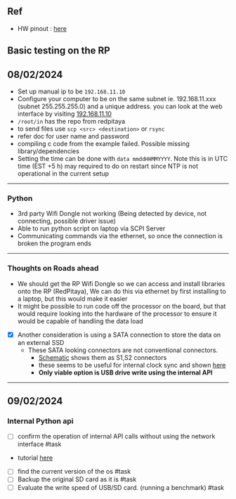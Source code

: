 ## Ref

- HW pinout : [here](https://redpitaya.readthedocs.io/en/latest/developerGuide/hardware/125-14/extent.html)

## Basic testing on the RP

## 08/02/2024

- Set up manual ip to be `192.168.11.10`
- Configure your computer to be on the same subnet ie. 192.168.11.xxx (subnet 255.255.255.0) and a unique address. you can look at the web interface by visiting [192.168.11.10](http://192.168.11.10)
- `/root/in` has the repo from redpitaya
- to send files use `scp <src> <destination>` or `rsync`
- refer doc for user name and password
- compiling c code from the example failed. Possible missing library/dependencies
- Setting the time can be done with `data mmddHHMMYYYY`. Note this is in UTC time (EST +5 h) may required to do on restart since NTP is not operational in the current setup
---
### Python
- 3rd party Wifi Dongle not working (Being detected by device, not connecting, possible driver issue)
- Able to run python script on laptop via SCPI Server
- Communicating commands via the ethernet, so once the connection is broken the program ends

---
### Thoughts on Roads ahead
- We should get the RP Wifi Dongle so we can access and install libraries onto the RP (RedPitaya), We can do this via ethernet by first installing to a laptop, but this would make it easier
- It might be possible to run code off the processor on the board, but that would require looking into the hardware of the processor to ensure it would be capable of handling the data load
- [x] Another consideration is using a SATA connection to store the data on an external SSD
	- These SATA looking connectors are not conventional connectors. 
		- [Schematic](https://downloads.redpitaya.com/doc/Customer_Schematics_STEM122-16SDR_V1r1%28Series1%29.PDF) shows them as S1,S2 connectors
		- these seems to be useful for internal clock sync and shown [here](https://redpitaya.readthedocs.io/en/latest/appsFeatures/applications/streaming/appXCStreaming.html)
		- **Only viable option is USB drive write using the internal API**

---

## 09/02/2024

### Internal Python api

- [ ] confirm the operation of internal API calls without using the network interface #task
- tutorial [here](https://redpitaya.readthedocs.io/en/latest/appsFeatures/remoteControl/API_scripts.html)
- [ ] find the current version of the os #task 
- [ ] Backup the original SD card as it is #task
- [ ] Evaluate the write speed of USB/SD card. (running a benchmark) #task 
